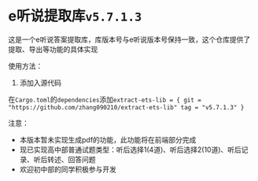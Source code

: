 # e听说提取库`v5.7.1.3`

这是一个e听说答案提取库，库版本号与e听说版本号保持一致，这个仓库提供了提取、导出等功能的具体实现

使用方法：

1. 添加入源代码

在`Cargo.toml`的`dependencies`添加`extract-ets-lib = { git = "https://github.com/zhang090210/extract-ets-lib" tag = "v5.7.1.3" }`

注意：

- 本版本暂未实现生成pdf的功能，此功能将在前端部分完成
- 现已实现高中部普通试题类型：听后选择1(4道)、听后选择2(10道)、听后记录、听后转述、回答问题
- 欢迎初中部的同学积极参与开发

